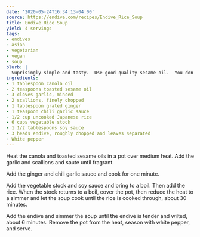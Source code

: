 ```yaml
---
date: '2020-05-24T16:34:13-04:00'
source: https://endive.com/recipes/Endive_Rice_Soup
title: Endive Rice Soup
yield: 4 servings
tags:
- endives
- asian
- vegetarian
- vegan
- soup
blurb: |
  Suprisingly simple and tasty.  Use good quality sesame oil.  You don't need to use Japnaese rice.
ingredients:
- 1 tablespoon canola oil
- 2 teaspoons toasted sesame oil
- 3 cloves garlic, minced
- 2 scallions, finely chopped
- 1 tablespoon grated ginger
- 1 teaspoon chili garlic sauce
- 1/2 cup uncooked Japanese rice
- 6 cups vegetable stock
- 1 1/2 tablespoons soy sauce
- 3 heads endive, roughly chopped and leaves separated
- White pepper
---
```


Heat the canola and toasted sesame oils in a pot over medium heat. Add the
garlic and scallions and saute until fragrant.

Add the ginger and chili garlic sauce and cook for one minute.

Add the vegetable stock and soy sauce and bring to a boil. Then add the
rice. When the stock returns to a boil, cover the pot, then reduce the heat
to a simmer and let the soup cook until the rice is cooked through, about 30
minutes.

Add the endive and simmer the soup until the endive is tender and wilted,
about 6 minutes. Remove the pot from the heat, season with white pepper, and
serve.
